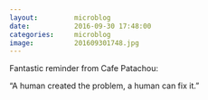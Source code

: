 ```yaml
---
layout:         microblog
date:           2016-09-30 17:48:00
categories:     microblog
image:          201609301748.jpg
---
```

Fantastic reminder from Cafe Patachou:

“A human created the problem, a human can fix it.”
